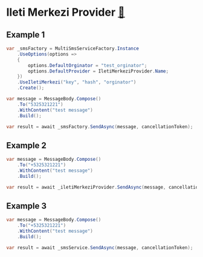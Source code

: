 ﻿# Ileti Merkezi Provider [🔗](https://www.iletimerkezi.com/panel/auth/signup)

## Example 1

```csharp
var _smsFactory = MultiSmsServiceFactory.Instance
    .UseOptions(options =>
    {
        options.DefaultOrginator = "test_orginator";
        options.DefaultProvider = IletiMerkeziProvider.Name;
    })
    .UseIletiMerkezi("key", "hash", "orginator")
    .Create();

var message = MessageBody.Compose()
    .To("5325321221")
    .WithContent("test message")
    .Build();

var result = await _smsFactory.SendAsync(message, cancellationToken);
```

## Example 2

```csharp
var message = MessageBody.Compose()
    .To("+5325321221")
    .WithContent("test message")
    .Build();

var result = await _iletiMerkeziProvider.SendAsync(message, cancellationToken);
```

## Example 3

```csharp
var message = MessageBody.Compose()
    .To("+5325321221")
    .WithContent("test message")
    .Build();

var result = await _smsService.SendAsync(message, cancellationToken);
```